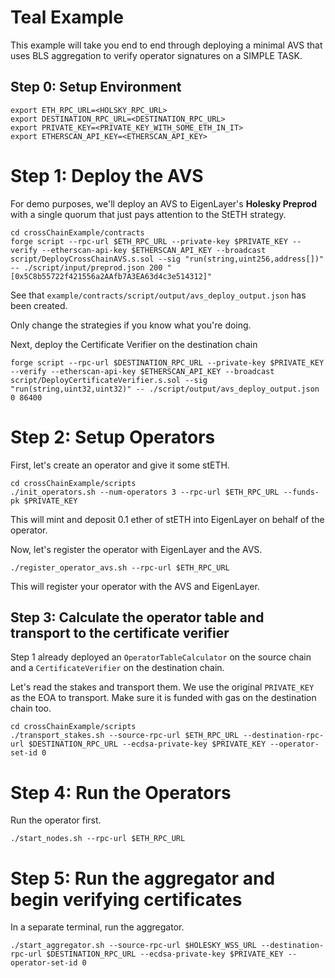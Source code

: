 # Teal Example

This example will take you end to end through deploying a minimal AVS that uses BLS aggregation to verify operator signatures on a SIMPLE TASK.

## Step 0: Setup Environment

```
export ETH_RPC_URL=<HOLSKY_RPC_URL>
export DESTINATION_RPC_URL=<DESTINATION_RPC_URL>
export PRIVATE_KEY=<PRIVATE_KEY_WITH_SOME_ETH_IN_IT>
export ETHERSCAN_API_KEY=<ETHERSCAN_API_KEY>
```

# Step 1: Deploy the AVS

For demo purposes, we'll deploy an AVS to EigenLayer's **Holesky Preprod** with a single quorum that just pays attention to the StETH strategy.

```
cd crossChainExample/contracts
forge script --rpc-url $ETH_RPC_URL --private-key $PRIVATE_KEY --verify --etherscan-api-key $ETHERSCAN_API_KEY --broadcast script/DeployCrossChainAVS.s.sol --sig "run(string,uint256,address[])" -- ./script/input/preprod.json 200 "[0x5C8b55722f421556a2AAfb7A3EA63d4c3e514312]"
```
See that `example/contracts/script/output/avs_deploy_output.json` has been created.

Only change the strategies if you know what you're doing.

Next, deploy the Certificate Verifier on the destination chain

```
forge script --rpc-url $DESTINATION_RPC_URL --private-key $PRIVATE_KEY --verify --etherscan-api-key $ETHERSCAN_API_KEY --broadcast script/DeployCertificateVerifier.s.sol --sig "run(string,uint32,uint32)" -- ./script/output/avs_deploy_output.json 0 86400
```

# Step 2: Setup Operators

First, let's create an operator and give it some stETH.
```
cd crossChainExample/scripts
./init_operators.sh --num-operators 3 --rpc-url $ETH_RPC_URL --funds-pk $PRIVATE_KEY
```
This will mint and deposit 0.1 ether of stETH into EigenLayer on behalf of the operator.

Now, let's register the operator with EigenLayer and the AVS.

```
./register_operator_avs.sh --rpc-url $ETH_RPC_URL
```

This will register your operator with the AVS and EigenLayer. 

## Step 3: Calculate the operator table and transport to the certificate verifier

Step 1 already deployed an `OperatorTableCalculator` on the source chain and a `CertificateVerifier` on the destination chain. 

Let's read the stakes and transport them. We use the original `PRIVATE_KEY` as the EOA to transport. Make sure it is funded with gas on the destination chain too. 

```
cd crossChainExample/scripts
./transport_stakes.sh --source-rpc-url $ETH_RPC_URL --destination-rpc-url $DESTINATION_RPC_URL --ecdsa-private-key $PRIVATE_KEY --operator-set-id 0
```

# Step 4: Run the Operators

Run the operator first.
```
./start_nodes.sh --rpc-url $ETH_RPC_URL
```

# Step 5: Run the aggregator and begin verifying certificates 
In a separate terminal, run the aggregator.
```
./start_aggregator.sh --source-rpc-url $HOLESKY_WSS_URL --destination-rpc-url $DESTINATION_RPC_URL --ecdsa-private-key $PRIVATE_KEY --operator-set-id 0
```
